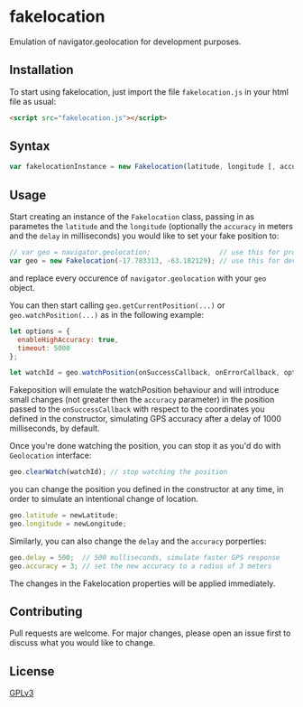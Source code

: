 # fakelocation
Emulation of navigator.geolocation for development purposes.

## Installation
To start using fakelocation, just import the file ```fakelocation.js``` in your html file as usual:

```html
<script src="fakelocation.js"></script>
```

## Syntax

```javascript
var fakelocationInstance = new Fakelocation(latitude, longitude [, accuracy [, delay]]);
```

## Usage

Start creating an instance of the ```Fakelocation``` class, passing in as parametes the ```latitude``` and the ```longitude``` (optionally the ```accuracy``` in meters and the ```delay``` in milliseconds) you would like to set your fake position to:

```javascript
// var geo = navigator.geolocation;                 // use this for production
var geo = new Fakelocation(-17.783313, -63.182129); // use this for development
```
and replace every occurence of ```navigator.geolocation``` with your ```geo``` object.

You can then start calling ```geo.getCurrentPosition(...)``` or ```geo.watchPosition(...)``` as in the following example:

```javascript
let options = {
  enableHighAccuracy: true,
  timeout: 5000
};

let watchId = geo.watchPosition(onSuccessCallback, onErrorCallback, options);
```

Fakeposition will emulate the watchPosition behaviour and will introduce small changes (not greater then the ```accuracy``` parameter) in the position passed to the ```onSuccessCallback``` with respect to the coordinates you defined in the constructor, simulating GPS accuracy after a delay of 1000 milliseconds, by default.

Once you're done watching the position, you can stop it as you'd do with ```Geolocation``` interface:

```javascript
geo.clearWatch(watchId); // stop watching the position
```

you can change the position you defined in the constructor at any time, in order to simulate an intentional change of location.

```javascript
geo.latitude = newLatitude;
geo.longitude = newLongitude;
```

Similarly, you can also change the ```delay``` and the ```accuracy``` porperties:

```javascript
geo.delay = 500;  // 500 mulliseconds, simulate faster GPS response
geo.accuracy = 3; // set the new accuracy to a radius of 3 meters
```

The changes in the Fakelocation properties will be applied immediately.

## Contributing
Pull requests are welcome. For major changes, please open an issue first to discuss what you would like to change.

## License
[GPLv3](https://www.gnu.org/licenses/gpl-3.0.html)
